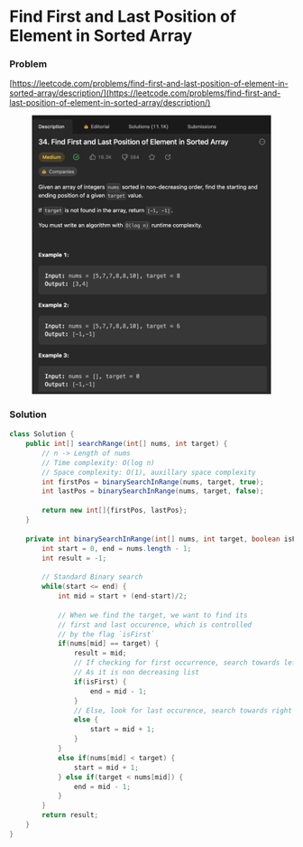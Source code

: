 # Find First and Last Position of Element in Sorted Array

### Problem

[https://leetcode.com/problems/find-first-and-last-position-of-element-in-sorted-array/description/](https://leetcode.com/problems/find-first-and-last-position-of-element-in-sorted-array/description/)

<figure><img src="../../.gitbook/assets/image (23) (1).png" alt=""><figcaption></figcaption></figure>

### Solution

```java
class Solution {
    public int[] searchRange(int[] nums, int target) {
        // n -> Length of nums
        // Time complexity: O(log n)
        // Space complexity: O(1), auxillary space complexity
        int firstPos = binarySearchInRange(nums, target, true);
        int lastPos = binarySearchInRange(nums, target, false);

        return new int[]{firstPos, lastPos};
    }

    private int binarySearchInRange(int[] nums, int target, boolean isFirst) {
        int start = 0, end = nums.length - 1;
        int result = -1;

        // Standard Binary search
        while(start <= end) {
            int mid = start + (end-start)/2;

            // When we find the target, we want to find its 
            // first and last occurence, which is controlled
            // by the flag `isFirst`
            if(nums[mid] == target) {
                result = mid;
                // If checking for first occurrence, search towards left.
                // As it is non decreasing list
                if(isFirst) {
                    end = mid - 1;
                } 
                // Else, look for last occurence, search towards right
                else {
                    start = mid + 1;
                }
            }
            else if(nums[mid] < target) {
                start = mid + 1;
            } else if(target < nums[mid]) {
                end = mid - 1;
            }
        }
        return result;
    }
}
```
